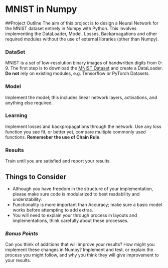 # MNIST in Numpy

##Project Outline
The aim of this project is to design a Neural Network for the MNIST dataset entirely in Numpy with Python. This involves implementing the DataLoader, Model, Losses, Backproagations and other required modules without the use of external libraries (other than Numpy).

### DataSet
MNIST is a set of low-resolution binary images of handwritten digits from 0-9. The first step is to download the [MNIST Dataset](http://yann.lecun.com/exdb/mnist/) and create a DataLoader. **Do not** rely on existing modules, e.g. Tensorflow or PyTorch Datasets. 

### Model
Implement the model; this includes linear network layers, activations, and anything else required. 

### Learning
Implement losses and backpropagations through the network. Use any loss function you see fit, or better yet, compare multiple commonly used functions. **Rememeber the use of Chain Rule**.

### Results
Train until you are satisfied and report your results.

## Things to Consider
 - Although you have freedom in the structure of your implementation, please make sure code is modularized to best readability and understability.
 - Functionality is more important than Accuracy; make sure a basic model works before attempting to add extras.
 - You will need to explain your through process in layouts and implementations, think carefully about these processes.


### *Bonus Points*
Can you think of additions that will improve your results? How might you implement these changes in Numpy? Implement and test, or explain the process you might follow, and why you think they will give improvement to your results.

